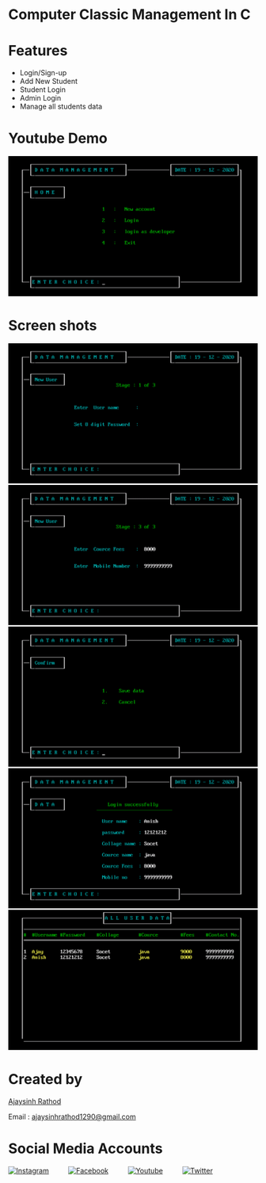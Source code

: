 # Computer Classic Management In C

# Features

* Login/Sign-up
* Add New Student
* Student Login
* Admin Login
* Manage all students data


# Youtube Demo

[<img src="screenshots/home.png" />](https://youtu.be/2etSEXnmvFw)

# Screen shots

<img src="screenshots/newstudentdata1.png" />
<img src="screenshots/newstudentdata2.png" />
<img src="screenshots/confirmation.png" />
<img src="screenshots/studentdata.png" />
<img src="screenshots/allstudentdata.png" />

# Created by


[Ajaysinh Rathod](https://github.com/Ajaysinh1290)

Email : ajaysinhrathod1290@gmail.com

# Social Media Accounts
[![Instagram](https://img.icons8.com/fluent/40/000000/instagram-new.png)](https://www.instagram.com/ll_ajayrathod_ll/)&nbsp; &nbsp; &nbsp; &nbsp; &nbsp;
[![Facebook](https://img.icons8.com/fluent/40/000000/facebook-new.png)](https://www.facebook.com/ajaysinh.rathod.7927)&nbsp; &nbsp; &nbsp; &nbsp; &nbsp; 
[![Youtube](https://img.icons8.com/fluent/40/000000/youtube-play.png)](https://www.youtube.com/channel/UCbhGYVadJsZtJzHYMWLNRRQ)&nbsp; &nbsp; &nbsp; &nbsp; &nbsp; 
[![Twitter](https://img.icons8.com/fluent/40/000000/twitter.png)](https://twitter.com/Ajaysin34751867)
